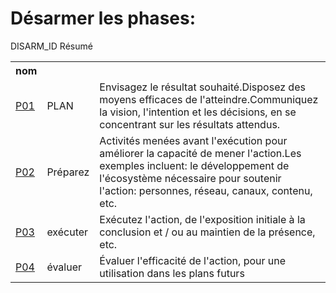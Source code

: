 # Désarmer les phases:

<table bordure = "1">
<tr>
<h> DISARM_ID </ TH>
<th> nom </th>
<h> Résumé </th>
</tr>
<tr>
<td> <a href="phases/P01.md"> P01 </a> </td>
<TD> PLAN </TD>
<TD> Envisagez le résultat souhaité.Disposez des moyens efficaces de l'atteindre.Communiquez la vision, l'intention et les décisions, en se concentrant sur les résultats attendus. </td>
</tr>
<tr>
<td> <a href="phases/P02.md"> P02 </a> </td>
<TD> Préparez </td>
<TD> Activités menées avant l'exécution pour améliorer la capacité de mener l'action.Les exemples incluent: le développement de l'écosystème nécessaire pour soutenir l'action: personnes, réseau, canaux, contenu, etc. </td>
</tr>
<tr>
<td> <a href="phases/P03.md"> P03 </a> </td>
<td> exécuter </td>
<TD> Exécutez l'action, de l'exposition initiale à la conclusion et / ou au maintien de la présence, etc. </td>
</tr>
<tr>
<td> <a href="phases/P04.md"> P04 </a> </td>
<td> évaluer </td>
<TD> Évaluer l'efficacité de l'action, pour une utilisation dans les plans futurs </td>
</tr>
</ table>